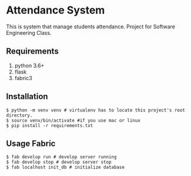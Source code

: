 Attendance System
====
This is system that manage students attendance. Project for Software Engineering Class.


Requirements
----
1. python 3.6+
1. flask
1. fabric3

Installation
----
	$ python -m venv venv # virtualenv has to locate this project's root directory.
	$ source venv/bin/activate #if you use mac or linux
	$ pip install -r requirements.txt

Usage Fabric
-----
    $ fab develop run # develop server running
    $ fab develop stop # develop server stop
    $ fab localhost init_db # initialize database